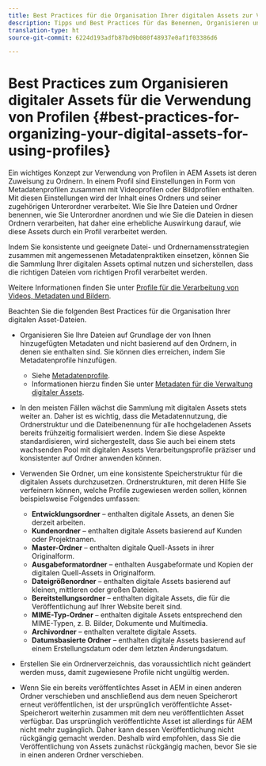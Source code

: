 ```yaml
---
title: Best Practices für die Organisation Ihrer digitalen Assets zur Verwendung von Profilen
description: Tipps und Best Practices für das Benennen, Organisieren und Verwalten von Metadaten für digitale Asset-Dateien.
translation-type: ht
source-git-commit: 6224d193adfb87bd9b080f48937e0af1f03386d6

---
```



# Best Practices zum Organisieren digitaler Assets für die Verwendung von Profilen {#best-practices-for-organizing-your-digital-assets-for-using-profiles}

Ein wichtiges Konzept zur Verwendung von Profilen in AEM Assets ist deren Zuweisung zu Ordnern. In einem Profil sind Einstellungen in Form von Metadatenprofilen zusammen mit Videoprofilen oder Bildprofilen enthalten. Mit diesen Einstellungen wird der Inhalt eines Ordners und seiner zugehörigen Unterordner verarbeitet. Wie Sie Ihre Dateien und Ordner benennen, wie Sie Unterordner anordnen und wie Sie die Dateien in diesen Ordnern verarbeiten, hat daher eine erhebliche Auswirkung darauf, wie diese Assets durch ein Profil verarbeitet werden.

Indem Sie konsistente und geeignete Datei- und Ordnernamensstrategien zusammen mit angemessenen Metadatenpraktiken einsetzen, können Sie die Sammlung Ihrer digitalen Assets optimal nutzen und sicherstellen, dass die richtigen Dateien vom richtigen Profil verarbeitet werden.

Weitere Informationen finden Sie unter [Profile für die Verarbeitung von Videos, Metadaten und Bildern](processing-profiles.md).

Beachten Sie die folgenden Best Practices für die Organisation Ihrer digitalen Asset-Dateien.

* Organisieren Sie Ihre Dateien auf Grundlage der von Ihnen hinzugefügten Metadaten und nicht basierend auf den Ordnern, in denen sie enthalten sind. Sie können dies erreichen, indem Sie Metadatenprofile hinzufügen.

   * Siehe [Metadatenprofile](/help/assets/metadata-profiles.md).
   * Informationen hierzu finden Sie unter [Metadaten für die Verwaltung digitaler Assets](/help/assets/manage-metadata.md).

* In den meisten Fällen wächst die Sammlung mit digitalen Assets stets weiter an. Daher ist es wichtig, dass die Metadatennutzung, die Ordnerstruktur und die Dateibenennung für alle hochgeladenen Assets bereits frühzeitig formalisiert werden. Indem Sie diese Aspekte standardisieren, wird sichergestellt, dass Sie auch bei einem stets wachsenden Pool mit digitalen Assets Verarbeitungsprofile präziser und konsistenter auf Ordner anwenden können.
* Verwenden Sie Ordner, um eine konsistente Speicherstruktur für die digitalen Assets durchzusetzen. Ordnerstrukturen, mit deren Hilfe Sie verfeinern können, welche Profile zugewiesen werden sollen, können beispielsweise Folgendes umfassen:

   * **Entwicklungsordner** – enthalten digitale Assets, an denen Sie derzeit arbeiten.
   * **Kundenordner** – enthalten digitale Assets basierend auf Kunden oder Projektnamen.
   * **Master-Ordner** – enthalten digitale Quell-Assets in ihrer Originalform.
   * **Ausgabeformatordner** – enthalten Ausgabeformate und Kopien der digitalen Quell-Assets in Originalform.
   * **Dateigrößenordner** – enthalten digitale Assets basierend auf kleinen, mittleren oder großen Dateien.
   * **Bereitstellungsordner** – enthalten digitale Assets, die für die Veröffentlichung auf Ihrer Website bereit sind.
   * **MIME-Typ-Ordner** – enthalten digitale Assets entsprechend den MIME-Typen, z. B. Bilder, Dokumente und Multimedia.
   * **Archivordner** – enthalten veraltete digitale Assets.
   * **Datumsbasierte Ordner** – enthalten digitale Assets basierend auf einem Erstellungsdatum oder dem letzten Änderungsdatum.

* Erstellen Sie ein Ordnerverzeichnis, das voraussichtlich nicht geändert werden muss, damit zugewiesene Profile nicht ungültig werden.
* Wenn Sie ein bereits veröffentlichtes Asset in AEM in einen anderen Ordner verschieben und anschließend aus dem neuen Speicherort erneut veröffentlichen, ist der ursprünglich veröffentlichte Asset-Speicherort weiterhin zusammen mit dem neu veröffentlichten Asset verfügbar. Das ursprünglich veröffentlichte Asset ist allerdings für AEM nicht mehr zugänglich. Daher kann dessen Veröffentlichung nicht rückgängig gemacht werden. Deshalb wird empfohlen, dass Sie die Veröffentlichung von Assets zunächst rückgängig machen, bevor Sie sie in einen anderen Ordner verschieben.

